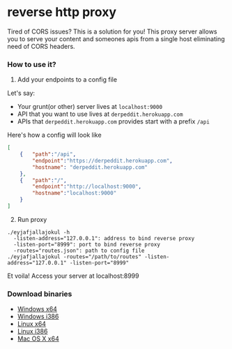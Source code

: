 reverse http proxy
==================

Tired of CORS issues? This is a solution for you! This proxy server allows you to serve your content and someones apis from a single host eliminating need of CORS headers. 

### How to use it?

1. Add your endpoints to a config file

Let's say:
- Your grunt(or other) server lives at `localhost:9000`
- API that you want to use lives at `derpeddit.herokuapp.com`
- APIs that `derpeddit.herokuapp.com` provides start with a prefix `/api`

Here's how a config will look like

```json
[
	{	"path":"/api",
		"endpoint":"https://derpeddit.herokuapp.com",
		"hostname": "derpeddit.herokuapp.com"
	},
	{	"path":"/",
		"endpoint":"http://localhost:9000", 
		"hostname":"localhost:9000"
	}
]
````

2. Run proxy

```
./eyjafjallajokul -h
  -listen-address="127.0.0.1": address to bind reverse proxy
  -listen-port="8999": port to bind reverse proxy
  -routes="routes.json": path to config file
./eyjafjallajokul -routes="/path/to/routes" -listen-address="127.0.0.1" -listen-port="8999"

```

Et voila! Access your server at localhost:8999


### Download binaries 

- [Windows x64](https://github.com/superduper/eyjafjallajokull/raw/master/build/eyjafjallajokull.amd64.exe)
- [Windows i386](https://github.com/superduper/eyjafjallajokull/raw/master/build/eyjafjallajokull.i386.exe)
- [Linux x64](https://github.com/superduper/eyjafjallajokull/raw/master/build/eyjafjallajokull.linux.amd64)
- [Linux i386](https://github.com/superduper/eyjafjallajokull/raw/master/build/eyjafjallajokull.linux.i386)
- [Mac OS X x64](https://github.com/superduper/eyjafjallajokull/raw/master/build/eyjafjallajokull.linux.amd64)

